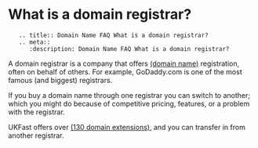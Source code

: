 # What is a domain registrar?

```eval_rst
   .. title:: Domain Name FAQ What is a domain registrar?
   .. meta::
      :description: Domain Name FAQ What is a domain registrar?
```


A domain registrar is a company that offers [(domain name)](https://my.ukfast.co.uk/faq/view/1251.html) registration, often on behalf of others. For example, GoDaddy.com is one of the most famous (and biggest) registrars.


If you buy a domain name through one registrar you can switch to another; which you might do because of competitive pricing, features, or a problem with the registrar.


UKFast offers over [(130 domain extensions)](https://www.ukfast.co.uk/domain-names.html), and you can transfer in from another registrar.

